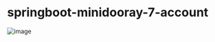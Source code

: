# springboot-minidooray-7-account

![image](https://github.com/DJ-BE-5/springboot-minidooray-7-account/assets/134525851/909ab74b-0228-4f90-a770-eabe509ae03c)
